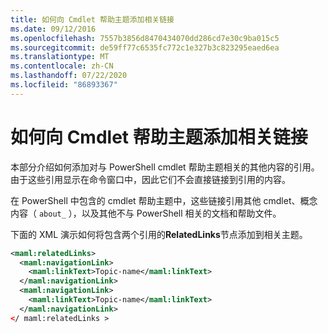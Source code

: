```yaml
---
title: 如何向 Cmdlet 帮助主题添加相关链接
ms.date: 09/12/2016
ms.openlocfilehash: 7557b3856d8470434070dd286cd7e30c9ba015c5
ms.sourcegitcommit: de59ff77c6535fc772c1e327b3c823295eaed6ea
ms.translationtype: MT
ms.contentlocale: zh-CN
ms.lasthandoff: 07/22/2020
ms.locfileid: "86893367"
---
```

# <a name="how-to-add-related-links-to-a-cmdlet-help-topic"></a>如何向 Cmdlet 帮助主题添加相关链接

本部分介绍如何添加对与 PowerShell cmdlet 帮助主题相关的其他内容的引用。 由于这些引用显示在命令窗口中，因此它们不会直接链接到引用的内容。

在 PowerShell 中包含的 cmdlet 帮助主题中，这些链接引用其他 cmdlet、概念内容（ `about_` ），以及其他不与 PowerShell 相关的文档和帮助文件。

下面的 XML 演示如何将包含两个引用的**RelatedLinks**节点添加到相关主题。

```xml
<maml:relatedLinks>
  <maml:navigationLink>
    <maml:linkText>Topic-name</maml:linkText>
  </maml:navigationLink>
  <maml:navigationLink>
    <maml:linkText>Topic-name</maml:linkText>
  </maml:navigationLink>
</ maml:relatedLinks >
```
